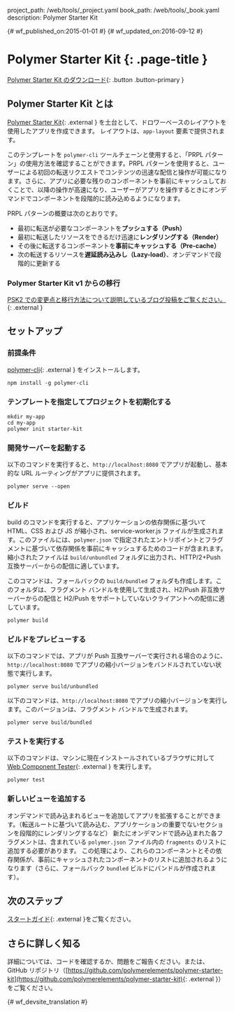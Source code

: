 project_path: /web/tools/_project.yaml
book_path: /web/tools/_book.yaml
description: Polymer Starter Kit

{# wf_published_on:2015-01-01 #}
{# wf_updated_on:2016-09-12 #}

#  Polymer Starter Kit {: .page-title }

[Polymer Starter Kit のダウンロード](https://github.com/polymerelements/polymer-starter-kit/releases){: .button .button-primary }

##  Polymer Starter Kit とは

[Polymer Starter Kit](https://github.com/PolymerElements/polymer-starter-kit){: .external } を土台として、ドロワーベースのレイアウトを使用したアプリを作成できます。
レイアウトは、`app-layout` 要素で提供されます。


このテンプレートを `polymer-cli` ツールチェーンと使用すると、「PRPL パターン」の使用方法を確認することができます。PRPL パターンを使用すると、ユーザーによる初回の転送リクエストでコンテンツの迅速な配信と操作が可能になります。さらに、アプリに必要な残りのコンポーネントを事前にキャッシュしておくことで、以降の操作が高速になり、ユーザーがアプリを操作するときにオンデマンドでコンポーネントを段階的に読み込めるようになります。





PRPL パターンの概要は次のとおりです。

* 最初に転送が必要なコンポーネントを**プッシュする（Push）**
* 最初に転送したリソースをできるだけ迅速に**レンダリングする（Render）**
* その後に転送するコンポーネントを**事前にキャッシュする（Pre-cache）**
* 次の転送するリソースを**遅延読み込みし（Lazy-load）**、オンデマンドで段階的に更新する

###  Polymer Starter Kit v1 からの移行

[PSK2 での変更点と移行方法について説明しているブログ投稿をご覧ください。](https://www.polymer-project.org/1.0/blog/2016-08-18-polymer-starter-kit-or-polymer-cli.html){: .external }

##  セットアップ

###  前提条件

[polymer-cli](https://github.com/Polymer/polymer-cli){: .external } をインストールします。

    npm install -g polymer-cli

###  テンプレートを指定してプロジェクトを初期化する

    mkdir my-app
    cd my-app
    polymer init starter-kit

###  開発サーバーを起動する

以下のコマンドを実行すると、`http://localhost:8080` でアプリが起動し、基本的な URL ルーティングがアプリに提供されます。


    polymer serve --open


###  ビルド

build のコマンドを実行すると、アプリケーションの依存関係に基づいて HTML、CSS および JS が縮小され、service-worker.js ファイルが生成されます。このファイルには、`polymer.json` で指定されたエントリポイントとフラグメントに基づいて依存関係を事前にキャッシュするためのコードが含まれます。縮小されたファイルは `build/unbundled` フォルダに出力され、HTTP/2+Push 互換サーバーからの配信に適しています。





このコマンドは、フォールバックの `build/bundled` フォルダも作成します。このフォルダは、フラグメント バンドルを使用して生成され、H2/Push 非互換サーバーからの配信と H2/Push をサポートしていないクライアントへの配信に適しています。



    polymer build

###  ビルドをプレビューする

以下のコマンドでは、アプリが Push 互換サーバーで実行される場合のように、`http://localhost:8080` でアプリの縮小バージョンをバンドルされていない状態で実行します。


    polymer serve build/unbundled

以下のコマンドは、`http://localhost:8080` でアプリの縮小バージョンを実行します。このバージョンは、フラグメント バンドルで生成されます。


    polymer serve build/bundled

###  テストを実行する

以下のコマンドは、マシンに現在インストールされているブラウザに対して [Web Component Tester](https://github.com/Polymer/web-component-tester){: .external } を実行します。



    polymer test

###  新しいビューを追加する

オンデマンドで読み込まれるビューを追加してアプリを拡張することができます。（転送ルートに基づいて読み込む、アプリケーションの重要でないセクションを段階的にレンダリングするなど）
新たにオンデマンドで読み込まれた各フラグメントは、含まれている `polymer.json` ファイル内の `fragments` のリストに追加する必要があります。
この処理により、これらのコンポーネントとその依存関係が、事前にキャッシュされたコンポーネントのリストに追加されるようになります（さらに、フォールバック `bundled` ビルドにバンドルが作成されます）。



##  次のステップ

[スタートガイド](https://www.polymer-project.org/1.0/start/toolbox/set-up){: .external }をご覧ください。

##  さらに詳しく知る

詳細については、コードを確認するか、問題をご報告ください。または、GitHub リポジトリ（[https://github.com/polymerelements/polymer-starter-kit](https://github.com/polymerelements/polymer-starter-kit){: .external }）をご覧ください。



{# wf_devsite_translation #}

